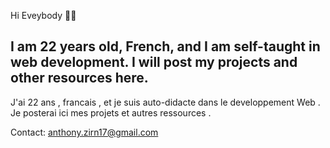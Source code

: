 Hi Eveybody 👋🏼


I am 22 years old, French, and I am self-taught in web development.
I will post my projects and other resources here.
----------------------------
J'ai 22 ans , francais , et je suis auto-didacte dans le developpement Web .
Je posterai ici mes projets et autres ressources . 

Contact: anthony.zirn17@gmail.com
